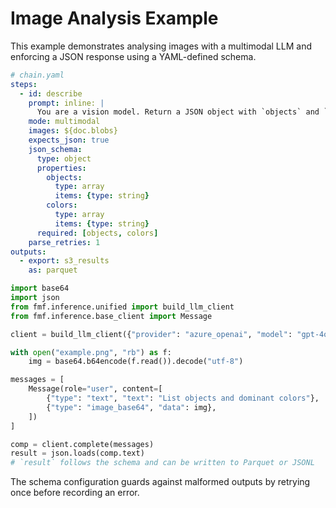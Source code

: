 # Image Analysis Example

This example demonstrates analysing images with a multimodal LLM and enforcing a JSON response using a YAML-defined schema.

```yaml
# chain.yaml
steps:
  - id: describe
    prompt: inline: |
      You are a vision model. Return a JSON object with `objects` and `colors`.
    mode: multimodal
    images: ${doc.blobs}
    expects_json: true
    json_schema:
      type: object
      properties:
        objects:
          type: array
          items: {type: string}
        colors:
          type: array
          items: {type: string}
      required: [objects, colors]
    parse_retries: 1
outputs:
  - export: s3_results
    as: parquet
```

```python
import base64
import json
from fmf.inference.unified import build_llm_client
from fmf.inference.base_client import Message

client = build_llm_client({"provider": "azure_openai", "model": "gpt-4o"})

with open("example.png", "rb") as f:
    img = base64.b64encode(f.read()).decode("utf-8")

messages = [
    Message(role="user", content=[
        {"type": "text", "text": "List objects and dominant colors"},
        {"type": "image_base64", "data": img},
    ])
]

comp = client.complete(messages)
result = json.loads(comp.text)
# `result` follows the schema and can be written to Parquet or JSONL
```

The schema configuration guards against malformed outputs by retrying once before recording an error.
